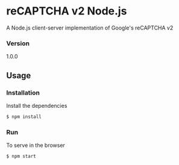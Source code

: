 # reCAPTCHA v2 Node.js 

A Node.js client-server implementation of Google's reCAPTCHA v2

### Version
1.0.0

## Usage


### Installation

Install the dependencies

```sh
$ npm install
```

### Run
To serve in the browser
```sh
$ npm start
```